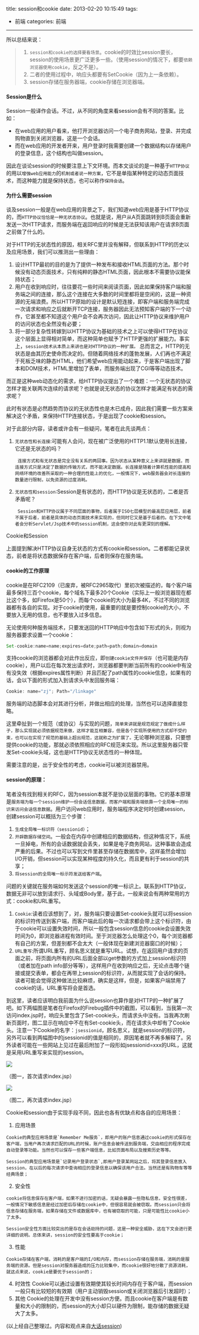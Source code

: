 title: session和cookie
date: 2013-02-20 10:15:49
tags: 
- 前端
categories: 前端

---

所以总结来说：

>1. `session和cookie的选择要看场景`。cookie的时效比session要长，session的使用场景更广泛更多一些。（使用session的情况下，都要`依赖浏览器使用cookie`，反之不是）。
>2. 二者的使用过程中，响应头都要有SetCookie（因为上一条依赖）。
>3. session存储在服务器端，cookie存储在浏览器端。

#### Session是什么

Session一般译作会话。不过，从不同的角度来看session会有不同的答案。比如：
<!-- more -->

* 在web应用的用户看来，他打开浏览器访问一个电子商务网站，登录、并完成购物直到关闭浏览器，这是一个会话。
* 而在web应用的开发者开来，用户登录时我需要创建一个数据结构以存储用户的登录信息，这个结构也叫做session。

因此在谈论session的时候要注意上下文环境。而本文谈论的是一种基于`HTTP协议`的用以`增强web应用能力`的`机制或者说一种方案`，它不是单指某种特定的动态页面技术，而这种能力就是保持状态，也可以称作`保持会话`。


#### 为什么需要session

谈及session一般是在web应用的背景之下，我们知道web应用是基于HTTP协议的，而`HTTP协议恰恰是一种无状态协议`。也就是说，用户从A页面跳转到B页面会重新发送一次HTTP请求，而服务端在返回响应的时候是无法获知该用户在请求B页面之前做了什么的。

对于HTTP的无状态性的原因，相关RFC里并没有解释，但联系到HTTP的历史以及应用场景，我们可以推测出一些理由：

1.   设计HTTP最初的目的是为了提供一种发布和接收HTML页面的方法。那个时候没有动态页面技术，只有纯粹的静态HTML页面，因此根本不需要协议能保持状态；
2.   用户在收到响应时，往往要花一些时间来阅读页面，因此如果保持客户端和服务端之间的连接，那么这个连接在大多数的时间里都将是空闲的，这是一种资源的无端浪费。所以HTTP原始的设计是默认短连接，即客户端和服务端完成一次请求和响应之后就断开TCP连接，服务器因此无法预知客户端的下一个动作，它甚至都不知道这个用户会不会再次访问，因此让HTTP协议来维护用户的访问状态也全然没有必要；
3.   将一部分复杂性转嫁到以HTTP协议为基础的技术之上可以使得HTTP在协议这个层面上显得相对简单，而这种简单也赋予了HTTP更强的扩展能力。事实上，`session技术从本质上来讲也是对HTTP协议的一种扩展。`
总而言之，HTTP的无状态是由其历史使命而决定的。但随着网络技术的蓬勃发展，人们再也不满足于死板乏味的静态HTML，他们希望web应用能动起来，于是客户端出现了脚本和DOM技术，HTML里增加了表单，而服务端出现了CGI等等动态技术。

而正是这种web动态化的需求，给HTTP协议提出了一个难题：一个无状态的协议怎样才能关联两次连续的请求呢？也就是说无状态的协议怎样才能满足有状态的需求呢？

此时有状态是必然趋势而协议的无状态性也是木已成舟，因此我们需要一些方案来解决这个矛盾，来保持HTTP连接状态，于是出现了cookie和session。

对于此部分内容，读者或许会有一些疑问，笔者在此先谈两点：

1. `无状态性和长连接`:可能有人会问，现在被广泛使用的HTTP1.1默认使用长连接，它还是无状态的吗？

        连接方式和有无状态是完全没有关系的两回事。因为状态从某种意义上来讲就是数据，而连接方式只是决定了数据的传输方式，而不能决定数据。长连接是随着计算机性能的提高和网络环境的改善所采取的一种合理的性能上的优化，一般情况下，web服务器会对长连接的数量进行限制，以免资源的过度消耗。
2. `无状态性和session`:Session是有状态的，而HTTP协议是无状态的，二者是否矛盾呢？
         
        Session和HTTP协议属于不同层面的事物，后者属于ISO七层模型的最高层应用层，前者不属于后者，前者是具体的动态页面技术来实现的，但同时它又是基于后者的。在下文中笔者会分析Servlet/Jsp技术中的session机制，这会使你对此有更深刻的理解。
Cookie和Session

上面提到解决HTTP协议自身无状态的方式有cookie和session。二者都能记录状态，前者是将状态数据保存在客户端，后者则保存在服务端。

#### cookie的工作原理

cookie是在RFC2109（已废弃，被RFC2965取代）里初次被描述的，每个客户端最多保持三百个cookie，每个域名下最多20个Cookie（实际上一般浏览器现在都比这个多，如Firefox是50个），而每个cookie的大小为最多4K，不过不同的浏览器都有各自的实现。对于cookie的使用，最重要的就是要控制cookie的大小，不要放入无用的信息，也不要放入过多信息。

无论使用何种服务端技术，只要发送回的HTTP响应中包含如下形式的头，则视为服务器要求设置一个cookie：

```javascript
Set-cookie:name=name;expires=date;path=path;domain=domain
```
支持cookie的浏览器都会对此作出反应，即`创建cookie文件并保存`（也可能是内存cookie），用户以后在每次发出请求时，浏览器都要判断当前所有的cookie中有没有没失效（根据expires属性判断）并且匹配了path属性的cookie信息，如果有的话，会以下面的形式加入到请求头中发回服务端：

```javascript
Cookie: name="zj"; Path="/linkage"
```
服务端的动态脚本会对其进行分析，并做出相应的处理，当然也可以选择直接忽略。

这里牵扯到一个规范（或协议）与实现的问题，`简单来讲就是规范规定了做成什么样子，那么实现就必须依据规范来做，这样才能互相兼容，但是各个实现所使用的方式却不受约束，也可以在实现了规范的基础上超出规范，这就称之为扩展了。`无论哪种浏览器，只要想提供cookie的功能，那就必须依照相应的RFC规范来实现。所以这里服务器只管发Set-cookie头域，这也是HTTP协议无状态性的一种体现。

需要注意的是，出于安全性的考虑，cookie可以被浏览器禁用。

#### session的原理：

笔者没有找到相关的RFC，因为session本就不是协议层面的事物。它的基本原理是`服务端为每一个session维护一份会话信息数据，而客户端和服务端依靠一个全局唯一的标识来访问会话信息数据`。用户访问web应用时，服务端程序决定何时创建session，创建session可以概括为三个步骤：

1.   `生成全局唯一标识符（sessionid）`；
2.   `开辟数据存储空间`。一般会在内存中创建相应的数据结构，但这种情况下，系统一旦掉电，所有的会话数据就会丢失，如果是电子商务网站，这种事故会造成严重的后果。不过也可以写到文件里甚至存储在数据库中，这样虽然会增加I/O开销，但session可以实现某种程度的持久化，而且更有利于session的共享；
3.   `将session的全局唯一标示符发送给客户端`。

问题的关键就在服务端如何发送这个session的唯一标识上。联系到HTTP协议，数据无非可以放到请求行、头域或Body里，基于此，一般来说会有两种常用的方式：cookie和URL重写。

1.   `Cookie`:读者应该想到了，对，服务端只要设置Set-cookie头就可以将session的标识符传送到客户端，而客户端此后的每一次请求都会带上这个标识符，由于cookie可以设置失效时间，所以一般包含session信息的cookie会设置失效时间为0，即浏览器进程有效时间。至于浏览器怎么处理这个0，每个浏览器都有自己的方案，但差别都不会太大（一般体现在新建浏览器窗口的时候）；
2.   `URL重写`:所谓URL重写，顾名思义就是重写URL。试想，在返回用户请求的页面之前，将页面内所有的URL后面全部以get参数的方式加上session标识符（或者加在path info部分等等），这样用户在收到响应之后，无论点击哪个链接或提交表单，都会在再带上session的标识符，从而就实现了会话的保持。读者可能会觉得这种做法比较麻烦，确实是这样，但是，如果客户端禁用了cookie的话，URL重写将会是首选。

到这里，读者应该明白我前面为什么说session也算作是对HTTP的一种扩展了吧。如下两幅图是笔者在Firefox的Firebug插件中的截图，可以看到，当我第一次访问index.jsp时，响应头里包含了Set-cookie头，而请求头中没有。当我再次刷新页面时，图二显示在响应中不在有Set-cookie头，而在请求头中却有了Cookie头。注意一下Cookie的名字：`jsessionid`，顾名思义，就是session的标识符，另外可以看到两幅图中的jsessionid的值是相同的，原因笔者就不再多解释了。另外读者可能在一些网站上见过在最后附加了一段形如jsessionid=xxx的URL，这就是采用URL重写来实现的session。

![](/images/session1.png)

（图一，首次请求index.jsp）

![](/images/session2.png)

（图二，再次请求index.jsp）

Cookie和session由于实现手段不同，因此也各有优缺点和各自的应用场景：

1.   应用场景

    Cookie的典型应用场景是`Remember Me服务`，即用户的账户信息通过cookie的形式保存在客户端，当用户再次请求匹配的URL的时候，账户信息会被传送到服务端，交由相应的程序完成自动登录等功能。当然也可以保存一些客户端信息，比如页面布局以及搜索历史等等。

    Session的典型应用场景是`记录用户登录状态`,即用户登录某网站之后，将其登录信息放入session，在以后的每次请求中查询相应的登录信息以确保该用户合法。当然还是有购物车等等经典场景；
2.   安全性

    cookie将信息保存在客户端，如果不进行加密的话，无疑会暴露一些隐私信息，安全性很差，一般情况下敏感信息是经过加密后存储在cookie中，但很容易就会被窃取。而session只会将信息存储在服务端，如果存储在文件或数据库中，也有被窃取的可能，只是可能性比cookie小了太多。

    Session安全性方面比较突出的是存在会话劫持的问题，这是一种安全威胁，这在下文会进行更详细的说明。总体来讲，session的安全性要高于cookie；
3.   性能

    Cookie存储在客户端，消耗的是客户端的I/O和内存，而session存储在服务端，消耗的是服务端的资源。但是session对服务器造成的压力比较集中，而cookie很好地分散了资源消耗，就这点来说，cookie是要优于session的；
4.   时效性
Cookie可以通过设置有效期使其较长时间内存在于客户端，而session一般只有比较短的有效期（用户主动销毁session或关闭浏览器后引发超时）；
5.   其他
Cookie的处理在开发中没有session方便。而且cookie在客户端是有数量和大小的限制的，而session的大小却只以硬件为限制，能存储的数据无疑大了太多。



(以上经自己整理过。内容和观点来自[大话session](http://www.cnblogs.com/shoru/archive/2010/02/19/1669395.html ))